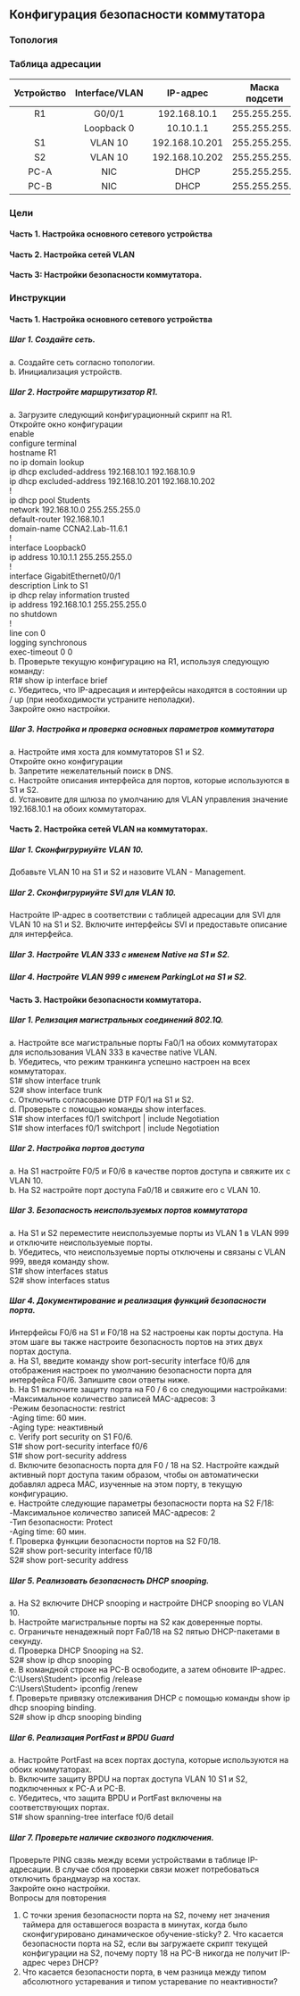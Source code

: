 ## Конфигурация безопасности коммутатора
### Топология
### Таблица адресации
|Устройство|Interface/VLAN|IP-адрес|Маска подсети|
|:---:|:---:|:---:|:---:|
|R1|G0/0/1|192.168.10.1|255.255.255.0|
|  |Loopback 0|10.10.1.1|255.255.255.0|
|S1|VLAN 10|192.168.10.201|255.255.255.0|
|S2|VLAN 10|192.168.10.202|255.255.255.0|
|PC-A|NIC|DHCP|255.255.255.0|
|PC-B|NIC|DHCP|255.255.255.0|
### Цели
#### Часть 1. Настройка основного сетевого устройства
#### Часть 2. Настройка сетей VLAN
#### Часть 3: Настройки безопасности коммутатора.
### Инструкции
#### Часть 1. Настройка основного сетевого устройства
##### Шаг 1. Создайте сеть.
a.	Создайте сеть согласно топологии.  
b.	Инициализация устройств.  
##### Шаг 2. Настройте маршрутизатор R1.
a.	Загрузите следующий конфигурационный скрипт на R1.  
Откройте окно конфигурации  
enable  
configure terminal  
hostname R1  
no ip domain lookup  
ip dhcp excluded-address 192.168.10.1 192.168.10.9  
ip dhcp excluded-address 192.168.10.201 192.168.10.202  
!  
ip dhcp pool Students  
 network 192.168.10.0 255.255.255.0  
 default-router 192.168.10.1  
 domain-name CCNA2.Lab-11.6.1  
!  
interface Loopback0  
 ip address 10.10.1.1 255.255.255.0  
!  
interface GigabitEthernet0/0/1  
description Link to S1  
ip dhcp relay information trusted  
ip address 192.168.10.1 255.255.255.0  
no shutdown  
!  
line con 0  
logging synchronous  
exec-timeout 0 0  
b.	Проверьте текущую конфигурацию на R1, используя следующую команду:  
R1# show ip interface brief  
c.	Убедитесь, что IP-адресация и интерфейсы находятся в состоянии up / up (при необходимости устраните неполадки).  
Закройте окно настройки.  
##### Шаг 3. Настройка и проверка основных параметров коммутатора  
a.	Настройте имя хоста для коммутаторов S1 и S2.  
Откройте окно конфигурации  
b.	Запретите нежелательный поиск в DNS.  
c.	Настройте описания интерфейса для портов, которые используются в S1 и S2.  
d.	Установите для шлюза по умолчанию для VLAN управления значение 192.168.10.1 на обоих коммутаторах.  
#### Часть 2. Настройка сетей VLAN на коммутаторах.
##### Шаг 1. Сконфигруриуйте VLAN 10.
Добавьте VLAN 10 на S1 и S2 и назовите VLAN - Management.  
##### Шаг 2. Сконфигруриуйте SVI для VLAN 10.
Настройте IP-адрес в соответствии с таблицей адресации для SVI для VLAN 10 на S1 и S2. Включите интерфейсы SVI и предоставьте описание для интерфейса.  
##### Шаг 3. Настройте VLAN 333 с именем Native на S1 и S2.
##### Шаг 4. Настройте VLAN 999 с именем ParkingLot на S1 и S2.
#### Часть 3. Настройки безопасности коммутатора.
##### Шаг 1. Релизация магистральных соединений 802.1Q.
a.	Настройте все магистральные порты Fa0/1 на обоих коммутаторах для использования VLAN 333 в качестве native VLAN.  
b.	Убедитесь, что режим транкинга успешно настроен на всех коммутаторах.  
S1# show interface trunk  
S2# show interface trunk  
c.	Отключить согласование DTP F0/1 на S1 и S2.  
d.	Проверьте с помощью команды show interfaces.  
S1# show interfaces f0/1 switchport | include Negotiation  
S1# show interfaces f0/1 switchport | include Negotiation  
##### Шаг 2. Настройка портов доступа
a.	На S1 настройте F0/5 и F0/6 в качестве портов доступа и свяжите их с VLAN 10.  
b.	На S2 настройте порт доступа Fa0/18 и свяжите его с VLAN 10.  
##### Шаг 3. Безопасность неиспользуемых портов коммутатора
a.	На S1 и S2 переместите неиспользуемые порты из VLAN 1 в VLAN 999 и отключите неиспользуемые порты.  
b.	Убедитесь, что неиспользуемые порты отключены и связаны с VLAN 999, введя команду  show.  
S1# show interfaces status  
S2# show interfaces status  
##### Шаг 4. Документирование и реализация функций безопасности порта.
Интерфейсы F0/6 на S1 и F0/18 на S2 настроены как порты доступа. На этом шаге вы также настроите безопасность портов на этих двух портах доступа.  
a.	На S1, введите команду show port-security interface f0/6  для отображения настроек по умолчанию безопасности порта для интерфейса F0/6. Запишите свои ответы ниже.  
b.	На S1 включите защиту порта на F0 / 6 со следующими настройками:  
-Максимальное количество записей MAC-адресов: 3  
-Режим безопасности: restrict  
-Aging time: 60 мин.  
-Aging type: неактивный  
c.	Verify port security on S1 F0/6.  
S1# show port-security interface f0/6  
S1# show port-security address  
d.	Включите безопасность порта для F0 / 18 на S2. Настройте каждый активный порт доступа таким образом, чтобы он автоматически добавлял адреса МАС, изученные на этом порту, в текущую конфигурацию.  
e.	Настройте следующие параметры безопасности порта на S2 F/18:  
-Максимальное количество записей MAC-адресов: 2  
-Тип безопасности: Protect  
-Aging time: 60 мин.  
f.	Проверка функции безопасности портов на S2 F0/18.  
S2# show port-security interface f0/18  
S2# show port-security address  
##### Шаг 5. Реализовать безопасность DHCP snooping.
a.	На S2 включите DHCP snooping и настройте DHCP snooping во VLAN 10.  
b.	Настройте магистральные порты на S2 как доверенные порты.  
c.	Ограничьте ненадежный порт Fa0/18 на S2 пятью DHCP-пакетами в секунду.  
d.	Проверка DHCP Snooping на S2.  
S2# show ip dhcp snooping  
e.	В командной строке на PC-B освободите, а затем обновите IP-адрес.  
C:\Users\Student> ipconfig /release  
C:\Users\Student> ipconfig /renew  
f.	Проверьте привязку отслеживания DHCP с помощью команды show ip dhcp snooping binding.  
S2# show ip dhcp snooping binding  
##### Шаг 6. Реализация PortFast и BPDU Guard
a.	Настройте PortFast на всех портах доступа, которые используются на обоих коммутаторах.  
b.	Включите защиту BPDU на портах доступа VLAN 10 S1 и S2, подключенных к PC-A и PC-B.  
c.	Убедитесь, что защита BPDU и PortFast включены на соответствующих портах.  
S1# show spanning-tree interface f0/6 detail  
##### Шаг 7. Проверьте наличие сквозного ⁪подключения.
Проверьте PING свзяь между всеми устройствами в таблице IP-адресации. В случае сбоя проверки связи может потребоваться отключить брандмауэр на хостах.  
Закройте окно настройки.  
Вопросы для повторения  
1.	С точки зрения безопасности порта на S2, почему нет значения таймера для оставшегося возраста в минутах, когда было сконфигурировано динамическое обучение-sticky?   2.	Что касается безопасности порта на S2, если вы загружаете скрипт текущей конфигурации на S2, почему порту 18 на PC-B никогда не получит IP-адрес через DHCP?  
3.	Что касается безопасности порта, в чем разница между типом абсолютного устаревания и типом устаревание по неактивности?  
